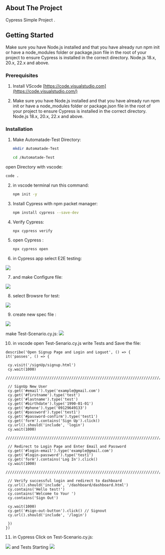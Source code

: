 ## About The Project

Cypress Simple Project . 



## Getting Started

Make sure you have Node.js installed and that you have already run npm init or have a node_modules folder or package.json file in the root of your project to ensure Cypress is installed in the correct directory.
Node.js 18.x, 20.x, 22.x and above.

### Prerequisites
1. Install VScode [https://code.visualstudio.com](https://code.visualstudio.com/)

2. Make sure you have Node.js installed and that you have already run npm init or have a node_modules folder or package.json file in the root of your project to ensure Cypress is installed in the correct directory.
Node.js 18.x, 20.x, 22.x and above. 


### Installation

1. Make Automatade-Test Directory:
   ```bash
   mkdir Automatade-Test
   ```
    
   ```bash
   cd /Automatade-Test
   ```
 open Directory with vscode:
   ```bash
   code .
   ```
   
2. in vscode terminal run this command:
   ```bash
   npm init -y
   ```
3. Install Cypress with npm packet manager:
   ```bash
   npm install cypress --save-dev
   ```
4. Verify Cypress:

   ```bash
   npx cypress verify
   ```
5. open Cypress :

   ```bash
   npx cypress open
   ```
   
6. in Cypress app select E2E testing:
<img src='./images/1.png'>

7. and make Configure file:
<img src='./images/2.png'>

8. select Browsre for test:

<img src='./images/3.png'>

9. create new spec file :
<img src='./images/4.png'>

make Test-Scenario.cy.js:
<img src='./images/5.png'>

10. in vscode open Test-Senario.cy.js write Tests and Save the file:

   ```
   describe('Open Signup Page and Login and Loguot', () => {  
  it('passes', () => {  

    cy.visit('/signUp/signup.html')
    cy.wait(1000)
    ////////////////////////////////////////////////////////////////////////////////

    // SignUp New User
    cy.get('#email').type('example@gmail.com')
    cy.get('#firstname').type('test')
    cy.get('#lastname').type('test')
    cy.get('#birthdate').type('1990-01-01')
    cy.get('#phone').type('09129649133')
    cy.get('#password').type('test1')
    cy.get('#password-confirm').type('test1')
    cy.get('form').contains('Sign Up').click()
    cy.url().should('include', 'login')
    cy.wait(1000)
    /////////////////////////////////////////////////////////////////////////////////

    // Redirect to Login Page and Enter Email and Password
    cy.get('#login-email').type('example@gmail.com')
    cy.get('#login-password').type('test1')  
    cy.get('form').contains('Log In').click()
    cy.wait(1000)
    /////////////////////////////////////////////////////////////////////////////////

    // Verify successful login and redirect to dashboard
    cy.url().should('include', '/dashboard/dashboard.html')  
    cy.contains('Hello test!')
    cy.contains('Welcome to Your ')
    cy.contains('Sign Out')

    cy.wait(1000)
    cy.get('#sign-out-button').click() // Signout
    cy.url().should('include', '/login')

    })
})
  
   ```
      
11. in Cypress Click on Test-Scenario.cy.js:

<img src='./images/6.png'>
and Tests Starting 
<img src='./images/7.png'>

